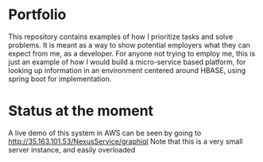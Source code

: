 # Portfolio
This repository contains examples of how I prioritize tasks and solve problems. It is meant as a way to show potential employers what they can expect from me, as a developer.
For anyone not trying to employ me, this is just an example of how I would build a micro-service based platform, for looking up information in an environment centered around HBASE, using spring boot for implementation. 

# Status at the moment
A live demo of this system in AWS can be seen by going to http://35.163.101.53/NexusService/graphiql 
Note that this is a very small server instance, and easily overloaded

